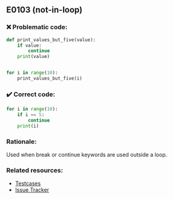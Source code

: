 ## E0103 (not-in-loop)

### :x: Problematic code:

```python
def print_values_but_five(value):
    if value:
        continue
    print(value)


for i in range(10):
    print_values_but_five(i)
```

### :heavy_check_mark: Correct code:

```python
for i in range(10):
    if i == 5:
        continue
    print(i)
```

### Rationale:

Used when break or continue keywords are used outside a loop.

### Related resources:

- [Testcases](https://github.com/PyCQA/pylint/blob/master/tests/functional/n/not_in_loop.py)
- [Issue Tracker](https://github.com/PyCQA/pylint/issues?q=is%3Aissue+%22not-in-loop%22+OR+%22E0103%22)
